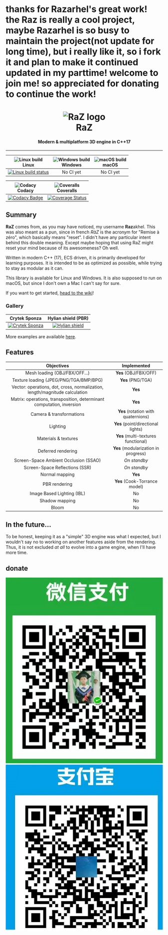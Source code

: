 # thanks for Razarhel's great work! the Raz is really a cool project, maybe Razarhel is so busy to maintain the project(not update for long time), but i really like it, so i fork it and plan to make it continued updated in my parttime! welcome to join me!  so appreciated for donating to continue the work! 
<h1 align="center">
    <img alt="RaZ logo" src="https://i.imgur.com/rwGGcpr.png" />
    <br />
    RaZ
</h1>

<h4 align="center">Modern &amp; multiplatform 3D engine in C++17</h4>

---

| <img alt="Linux build" src="https://www.screenconnect.com/Images/LogoLinux.png" align="center" height="30" width="30" /><br />Linux | <img alt="Windows build" src="https://upload.wikimedia.org/wikipedia/commons/thumb/7/76/Windows_logo_-_2012_%28dark_blue%2C_lines_thinner%29.svg/414px-Windows_logo_-_2012_%28dark_blue%2C_lines_thinner%29.svg.png" align="center" height="30" width="30" /><br />Windows | <img alt="macOS build" src="https://upload.wikimedia.org/wikipedia/commons/thumb/f/fa/Apple_logo_black.svg/245px-Apple_logo_black.svg.png" align="center" height="30" width="30" /><br />macOS |
| :---------------------------------------------------------------------------------------------------------------------------------: | :------------------------------------------------------------------------------------------------------------------------------------------------------------------------------------------------------------------------------------------------------------------------: | :--------------------------------------------------------------------------------------------------------------------------------------------------------------------------------------------: |
| [![Linux build status](https://travis-ci.com/Razakhel/RaZ.svg?branch=master)](https://travis-ci.com/Razakhel/RaZ)                   | No CI yet                                                                                                                                                                                                                                                                  | No CI yet                                                                                                                                                                                      |

| <img alt="Codacy" src="https://seeklogo.com/images/C/codacy-logo-1A40ABD314-seeklogo.com.png" align="center" height="30" width="30" /><br />Codacy | <img alt="Coveralls" src="https://avatars3.githubusercontent.com/ml/318?s=140&v=4" align="center" height="30" width="30" /><br />Coveralls |
| :------------------------------------------------------------------------------------------------------------------------------------------------: | :----------------------------------------------------------------------------------------------------------------------------------------: |
| [![Codacy Badge](https://api.codacy.com/project/badge/Grade/2c8f744cfabc41ada9bd73f72ddd080f)](https://www.codacy.com/app/Razakhel/RaZ)            | [![Coverage Status](https://coveralls.io/repos/github/Razakhel/RaZ/badge.svg)](https://coveralls.io/github/Razakhel/RaZ)                   |

## Summary

**RaZ** comes from, as you may have noticed, my username **Raz**akhel. This was also meant as a pun, since in french _RàZ_ is the acronym for "Remise à zéro", which basically means "reset". I didn't have any particular intent behind this double meaning. Except maybe hoping that using RaZ might reset your mind because of its awesomeness? Oh well.

Written in modern C++ (17), ECS driven, it is primarily developed for learning purposes. It is intended to be as optimized as possible, while trying to stay as modular as it can.

This library is available for Linux and Windows. It is also supposed to run on macOS, but since I don't own a Mac I can't say for sure.

If you want to get started, [head to the wiki](https://github.com/Razakhel/RaZ/wiki)!

### Gallery

| Crytek Sponza                                                                        | Hylian shield (PBR)                                                                  |
| :----------------------------------------------------------------------------------: | :----------------------------------------------------------------------------------: |
| [![Crytek Sponza](https://i.imgur.com/Tr1nnjV.jpg)](https://i.imgur.com/Tr1nnjV.jpg) | [![Hylian shield](https://i.imgur.com/UZ90KKJ.jpg)](https://i.imgur.com/UZ90KKJ.jpg) |

More examples are available [here](https://github.com/Razakhel/RaZ/wiki/Examples).

## Features

| Objectives                                                                  | Implemented                          |
| :-------------------------------------------------------------------------: | :----------------------------------: |
| Mesh loading (OBJ/FBX/OFF...)                                               | **Yes** (OBJ/FBX/OFF)                |
| Texture loading (JPEG/PNG/TGA/BMP/BPG)                                      | **Yes** (PNG/TGA)                    |
| Vector: operations, dot, cross, normalization, length/magnitude calculation | **Yes**                              |
| Matrix: operations, transposition, determinant computation, inversion       | **Yes**                              |
| Camera &amp; transformations                                                | **Yes** (rotation with quaternions)  |
| Lighting                                                                    | **Yes** (point/directional lights)   |
| Materials &amp; textures                                                    | **Yes** (multi-textures functional)  |
| Deferred rendering                                                          | **Yes** (modularization in progress) |
| Screen-Space Ambient Occlusion (SSAO)                                       | _On standby_                         |
| Screen-Space Reflections (SSR)                                              | _On standby_                         |
| Normal mapping                                                              | **Yes**                              |
| PBR rendering                                                               | **Yes** (Cook-Torrance model)        |
| Image Based Lighting (IBL)                                                  | No                                   |
| Shadow mapping                                                              | No                                   |
| Bloom                                                                       | No                                   |

## 

## In the future...

To be honest, keeping it as a "simple" 3D engine was what I expected, but I wouldn't say no to working on another features aside from the rendering. Thus, it is not excluded _at all_ to evolve into a game engine, when I'll have more time.

## donate<br>
![wechatpay](https://github.com/ixlm/RaZ/blob/master/donate/weichatpay.jpg)<br>
![alipy](https://github.com/ixlm/RaZ/blob/master/donate/alipay.jpg)